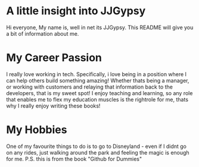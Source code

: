 # A little insight into JJGypsy
Hi everyone, My name is, well in net its JJGypsy. This README will give you a bit of information about me.

# My Career Passion
I really love working in tech. Specifically, i love being in a position where I can help others build something amazing! Whether thats being a manager, or working with customers and relaying that information back to the developers, that is my sweet spot! I enjoy teaching and learning, so any role that enables me to flex my education muscles is the rightrole for me, thats why I really enjoy writing these books!

# My Hobbies
One of my favourite things to do is to go to Disneyland - even if I didnt go on any rides, just walking around the park and feeling the magic is enough for me.
P.S. this is from the book "Github for Dummies"
